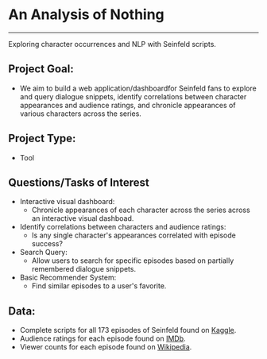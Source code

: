 # An Analysis of Nothing
---
Exploring character occurrences and NLP with Seinfeld scripts.

## Project Goal:
<!-- * We aim to build a web application/dashboard that allows users to explore the occurence -->
* We aim to build a web application/dashboardfor Seinfeld fans to explore and query dialogue snippets, identify correlations between character appearances and audience ratings, and chronicle appearances of various characters across the series.

## Project Type:
* Tool

##  Questions/Tasks of Interest
* Interactive visual dashboard:
  * Chronicle appearances of each character across the series across an interactive visual dashboad.
* Identify correlations between characters and audience ratings:
  * Is any single character's appearances correlated with episode success?
* Search Query:
  * Allow users to search for specific episodes based on partially remembered dialogue snippets.
* Basic Recommender System:
  * Find similar episodes to a user's favorite.

## Data:
* Complete scripts for all 173 episodes of Seinfeld found on [Kaggle](https://www.kaggle.com/thec03u5/seinfeld-chronicles).
* Audience ratings for each episode found on [IMDb](https://www.imdb.com/interfaces/).
* Viewer counts for each episode found on [Wikipedia](https://en.wikipedia.org/wiki/List_of_Seinfeld_episodes#Ratings).
